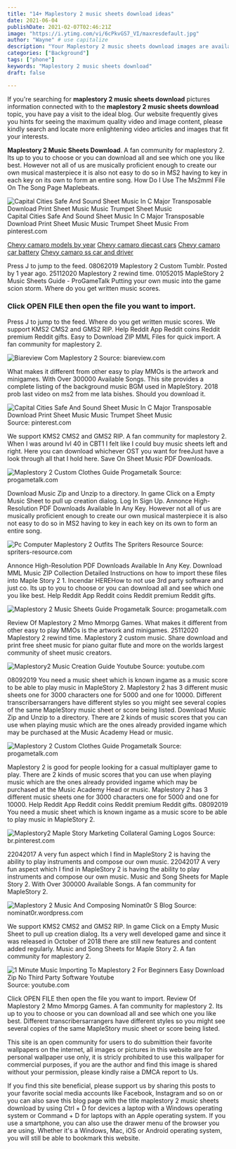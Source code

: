 ```yaml
---
title: "14+ Maplestory 2 music sheets download ideas"
date: 2021-06-04
publishDate: 2021-02-07T02:46:21Z
image: "https://i.ytimg.com/vi/6cPkvGS7_VI/maxresdefault.jpg"
author: "Wayne" # use capitalize
description: "Your Maplestory 2 music sheets download images are available. Maplestory 2 music sheets download are a topic that is being searched for and liked by netizens today. You can Download the Maplestory 2 music sheets download files here. Download all free photos."
categories: ["Background"]
tags: ["phone"]
keywords: "Maplestory 2 music sheets download"
draft: false

---
```


If you're searching for **maplestory 2 music sheets download** pictures information connected with to the **maplestory 2 music sheets download** topic, you have pay a visit to the ideal  blog.  Our website frequently  gives you  hints  for seeing  the maximum  quality video and image  content, please kindly search and locate more enlightening video articles and images  that fit your interests.

**Maplestory 2 Music Sheets Download**. A fan community for maplestory 2. Its up to you to choose or you can download all and see which one you like best. However not all of us are musically proficient enough to create our own musical masterpiece it is also not easy to do so in MS2 having to key in each key on its own to form an entire song. How Do I Use The Ms2mml File On The Song Page Maplebeats.

![Capital Cities Safe And Sound Sheet Music In C Major Transposable Download Print Sheet Music Music Trumpet Sheet Music](https://i.pinimg.com/originals/f0/10/d8/f010d8d0a2b850e80dc4b194a95b37eb.gif "Capital Cities Safe And Sound Sheet Music In C Major Transposable Download Print Sheet Music Music Trumpet Sheet Music")
Capital Cities Safe And Sound Sheet Music In C Major Transposable Download Print Sheet Music Music Trumpet Sheet Music From pinterest.com

[Chevy camaro models by year](/chevy-camaro-models-by-year/)
[Chevy camaro diecast cars](/chevy-camaro-diecast-cars/)
[Chevy camaro car battery](/chevy-camaro-car-battery/)
[Chevy camaro ss car and driver](/chevy-camaro-ss-car-and-driver/)

Press J to jump to the feed. 08062019 Maplestory 2 Custom Tumblr. Posted by 1 year ago. 25112020 Maplestory 2 rewind time. 01052015 MapleStory 2 Music Sheets Guide - ProGameTalk Putting your own music into the game scion storm. Where do you get written music scores.

### Click OPEN FILE then open the file you want to import.

Press J to jump to the feed. Where do you get written music scores. We support KMS2 CMS2 and GMS2 RIP. Help Reddit App Reddit coins Reddit premium Reddit gifts. Easy to Download ZIP MML Files for quick import. A fan community for maplestory 2.


![Biareview Com Maplestory 2](https://biareview.com/wp-content/uploads/2017/10/MapleStory-2-1024x576.jpg "Biareview Com Maplestory 2")
Source: biareview.com

What makes it different from other easy to play MMOs is the artwork and minigames. With Over 300000 Available Songs. This site provides a complete listing of the background music BGM used in MapleStory. 2018 prob last video on ms2 from me lata bishes. Should you download it.

![Capital Cities Safe And Sound Sheet Music In C Major Transposable Download Print Sheet Music Music Trumpet Sheet Music](https://i.pinimg.com/originals/f0/10/d8/f010d8d0a2b850e80dc4b194a95b37eb.gif "Capital Cities Safe And Sound Sheet Music In C Major Transposable Download Print Sheet Music Music Trumpet Sheet Music")
Source: pinterest.com

We support KMS2 CMS2 and GMS2 RIP. A fan community for maplestory 2. When I was around lvl 40 in CBT1 I felt like I could buy music sheets left and right. Here you can download whichever OST you want for freeJust have a look through all that I hold here. Save On Sheet Music PDF Downloads.

![Maplestory 2 Custom Clothes Guide Progametalk](https://i1.wp.com/progametalk.com/wp-content/uploads/2019/09/MSCC-2.png?ssl=1 "Maplestory 2 Custom Clothes Guide Progametalk")
Source: progametalk.com

Download Music Zip and Unzip to a directory. In game Click on a Empty Music Sheet to pull up creation dialog. Log In Sign Up. Annonce High-Resolution PDF Downloads Available In Any Key. However not all of us are musically proficient enough to create our own musical masterpiece it is also not easy to do so in MS2 having to key in each key on its own to form an entire song.

![Pc Computer Maplestory 2 Outfits The Spriters Resource](https://www.spriters-resource.com/download/109912/ "Pc Computer Maplestory 2 Outfits The Spriters Resource")
Source: spriters-resource.com

Annonce High-Resolution PDF Downloads Available In Any Key. Download MML Music ZIP Collection Detailed Instructions on how to import these files into Maple Story 2 1. Incendar HEREHow to not use 3rd party software and just co. Its up to you to choose or you can download all and see which one you like best. Help Reddit App Reddit coins Reddit premium Reddit gifts.

![Maplestory 2 Music Sheets Guide Progametalk](https://i2.wp.com/progametalk.com/wp-content/uploads/2019/09/MSMS-1.png?ssl=1 "Maplestory 2 Music Sheets Guide Progametalk")
Source: progametalk.com

Review Of Maplestory 2 Mmo Mmorpg Games. What makes it different from other easy to play MMOs is the artwork and minigames. 25112020 Maplestory 2 rewind time. Maplestory 2 custom music. Share download and print free sheet music for piano guitar flute and more on the worlds largest community of sheet music creators.

![Maplestory2 Music Creation Guide Youtube](https://i.ytimg.com/vi/ItFXrVJ2Nv8/maxresdefault.jpg "Maplestory2 Music Creation Guide Youtube")
Source: youtube.com

08092019 You need a music sheet which is known ingame as a music score to be able to play music in MapleStory 2. Maplestory 2 has 3 different music sheets one for 3000 characters one for 5000 and one for 10000. Different transcribersarrangers have different styles so you might see several copies of the same MapleStory music sheet or score being listed. Download Music Zip and Unzip to a directory. There are 2 kinds of music scores that you can use when playing music which are the ones already provided ingame which may be purchased at the Music Academy Head or music.

![Maplestory 2 Custom Clothes Guide Progametalk](https://i0.wp.com/progametalk.com/wp-content/uploads/2019/09/MSCC-1.png?ssl=1 "Maplestory 2 Custom Clothes Guide Progametalk")
Source: progametalk.com

Maplestory 2 is good for people looking for a casual multiplayer game to play. There are 2 kinds of music scores that you can use when playing music which are the ones already provided ingame which may be purchased at the Music Academy Head or music. Maplestory 2 has 3 different music sheets one for 3000 characters one for 5000 and one for 10000. Help Reddit App Reddit coins Reddit premium Reddit gifts. 08092019 You need a music sheet which is known ingame as a music score to be able to play music in MapleStory 2.

![Maplestory2 Maple Story Marketing Collateral Gaming Logos](https://i.pinimg.com/originals/c6/b4/14/c6b414d3bc5e41c67d3e88916906d175.jpg "Maplestory2 Maple Story Marketing Collateral Gaming Logos")
Source: br.pinterest.com

22042017 A very fun aspect which I find in MapleStory 2 is having the ability to play instruments and compose our own music. 22042017 A very fun aspect which I find in MapleStory 2 is having the ability to play instruments and compose our own music. Music and Song Sheets for Maple Story 2. With Over 300000 Available Songs. A fan community for MapleStory 2.

![Maplestory 2 Music And Composing Nominat0r S Blog](https://nominat0r.files.wordpress.com/2017/04/bloggggggggggg3.png?w=584 "Maplestory 2 Music And Composing Nominat0r S Blog")
Source: nominat0r.wordpress.com

We support KMS2 CMS2 and GMS2 RIP. In game Click on a Empty Music Sheet to pull up creation dialog. Its a very well developed game and since it was released in October of 2018 there are still new features and content added regularly. Music and Song Sheets for Maple Story 2. A fan community for maplestory 2.

![1 Minute Music Importing To Maplestory 2 For Beginners Easy Download Zip No Third Party Software Youtube](https://i.ytimg.com/vi/6cPkvGS7_VI/maxresdefault.jpg "1 Minute Music Importing To Maplestory 2 For Beginners Easy Download Zip No Third Party Software Youtube")
Source: youtube.com

Click OPEN FILE then open the file you want to import. Review Of Maplestory 2 Mmo Mmorpg Games. A fan community for maplestory 2. Its up to you to choose or you can download all and see which one you like best. Different transcribersarrangers have different styles so you might see several copies of the same MapleStory music sheet or score being listed.

This site is an open community for users to do submittion their favorite wallpapers on the internet, all images or pictures in this website are for personal wallpaper use only, it is stricly prohibited to use this wallpaper for commercial purposes, if you are the author and find this image is shared without your permission, please kindly raise a DMCA report to Us.

If you find this site beneficial, please support us by sharing this posts to your favorite social media accounts like Facebook, Instagram and so on or you can also save this blog page with the title maplestory 2 music sheets download by using Ctrl + D for devices a laptop with a Windows operating system or Command + D for laptops with an Apple operating system. If you use a smartphone, you can also use the drawer menu of the browser you are using. Whether it's a Windows, Mac, iOS or Android operating system, you will still be able to bookmark this website.

